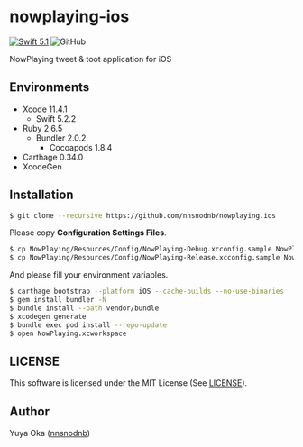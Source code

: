 # nowplaying-ios

[![Swift 5.1](https://img.shields.io/badge/language-Swift5.1-orange.svg)](https://developer.apple.com/swift)
![GitHub](https://img.shields.io/github/license/nnsnodnb/nowplaying-ios.svg)

NowPlaying tweet & toot application for iOS

## Environments

- Xcode 11.4.1
  - Swift 5.2.2
- Ruby 2.6.5
  - Bundler 2.0.2
    - Cocoapods 1.8.4
- Carthage 0.34.0
- XcodeGen

## Installation

```bash
$ git clone --recursive https://github.com/nnsnodnb/nowplaying.ios
```

Please copy **Configuration Settings Files**.

```bash
$ cp NowPlaying/Resources/Config/NowPlaying-Debug.xcconfig.sample NowPlaying/Resources/Config/NowPlaying-Debug.xcconfig
$ cp NowPlaying/Resources/Config/NowPlaying-Release.xcconfig.sample NowPlaying/Resources/Config/NowPlaying-Release.xcconfig
```

And please fill your environment variables.

```bash
$ carthage bootstrap --platform iOS --cache-builds --no-use-binaries
$ gem install bundler -N
$ bundle install --path vendor/bundle
$ xcodegen generate
$ bundle exec pod install --repo-update
$ open NowPlaying.xcworkspace
```

## LICENSE

This software is licensed under the MIT License (See [LICENSE](LICENSE)).

## Author

Yuya Oka ([nnsnodnb](https://github.com/nnsnodnb))

